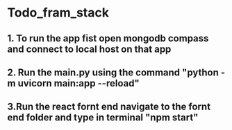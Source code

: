 # Todo_fram_stack
## 1. To run the app fist open mongodb compass and connect to local host on that app
## 2. Run the main.py using the command "python -m uvicorn main:app --reload"
## 3.Run the react fornt end navigate to the fornt end folder and type in terminal "npm start"

